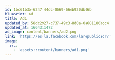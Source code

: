 ```yaml
---
id: 1bc61b3b-6247-44dc-8669-66eb920db46b
blueprint: ad
title: Ad1
updated_by: 58dc2927-c737-49c3-8d0a-0a681180bcc4
updated_at: 1664311472
ad_image: content/banners/ad2.png
link: 'https://es-la.facebook.com/larepublicacr/'
image:
  src:
    - 'assets::content/banners/ad1.png'
---
```

